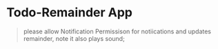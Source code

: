 # Todo-Remainder App

> please allow Notification Permissison for notiications and updates remainder, note it also plays sound;
